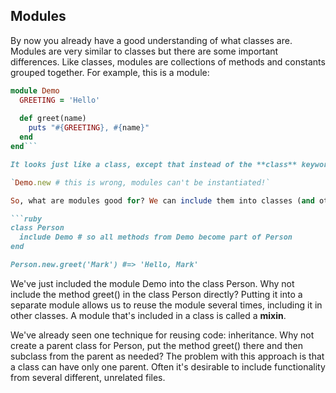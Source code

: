 Modules
----

By now you already have a good understanding of what classes are. Modules are very similar to classes but there are some important differences. Like classes, modules are collections of methods and constants grouped together. For example, this is a module:

```ruby
module Demo
  GREETING = 'Hello'
  
  def greet(name)
    puts "#{GREETING}, #{name}"
  end
end```

It looks just like a class, except that instead of the **class** keyword on line 1 we use the **module** keyword. The key difference between modules and classes is that classes can be instantiated but modules cannot.

`Demo.new # this is wrong, modules can't be instantiated!`

So, what are modules good for? We can include them into classes (and other modules). For example:

```ruby
class Person
  include Demo # so all methods from Demo become part of Person
end

Person.new.greet('Mark') #=> 'Hello, Mark'
```

We've just included the module Demo into the class Person. Why not include the method greet() in the class Person directly? Putting it into a separate module allows us to reuse the module several times, including it in other classes. A module that's included in a class is called a **mixin**.

We've already seen one technique for reusing code: inheritance. Why not create a parent class for Person, put the method greet() there and then subclass from the parent as needed? The problem with this approach is that a class can have only one parent. Often it's desirable to include functionality from several different, unrelated files.